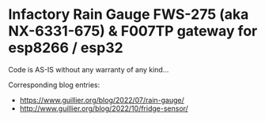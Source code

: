 # Infactory Rain Gauge FWS-275 (aka NX-6331-675) & F007TP gateway for esp8266 / esp32

Code is AS-IS without any warranty of any kind...

Corresponding blog entries:
* https://www.guillier.org/blog/2022/07/rain-gauge/
* http://www.guillier.org/blog/2022/10/fridge-sensor/

